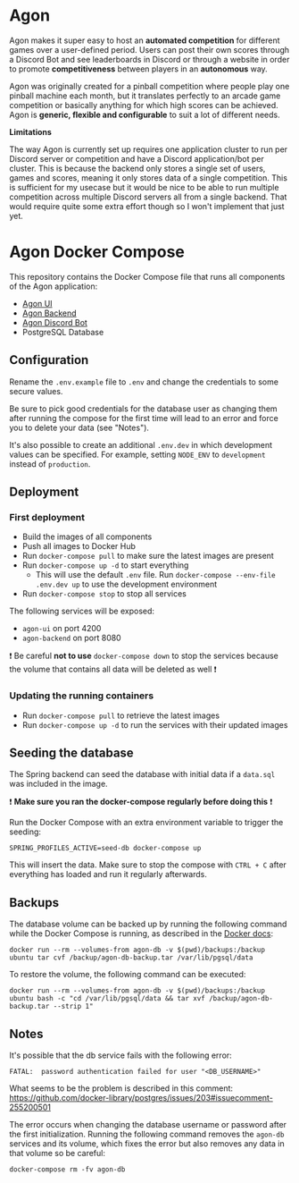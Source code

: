 # Agon

Agon makes it super easy to host an **automated competition** for different games over a user-defined period. 
Users can post their own scores through a Discord Bot and see leaderboards in Discord or through a website in order to promote **competitiveness** between players in an **autonomous** way.

Agon was originally created for a pinball competition where people play one pinball machine each month, but it translates perfectly to an arcade game competition or basically anything for which high scores can be achieved. Agon is **generic, flexible and configurable** to suit a lot of different needs.

**Limitations**

The way Agon is currently set up requires one application cluster to run per Discord server or competition and have a Discord application/bot per cluster. 
This is because the backend only stores a single set of users, games and scores, meaning it only stores data of a single competition. 
This is sufficient for my usecase but it would be nice to be able to run multiple competition across multiple Discord servers all from a single backend. 
That would require quite some extra effort though so I won't implement that just yet.

# Agon Docker Compose

This repository contains the Docker Compose file that runs all components of the Agon application:

* [Agon UI](https://github.com/KevinVanthuyne/agon-ui)
* [Agon Backend](https://github.com/KevinVanthuyne/agon-backend)
* [Agon Discord Bot](https://github.com/KevinVanthuyne/agon-discord-competition-bot)
* PostgreSQL Database

## Configuration

Rename the `.env.example` file to `.env` and change the credentials to some secure values. 

Be sure to pick good credentials for the database user as changing them after running the compose for the first time will lead to an error and force you to delete your data (see "Notes").

It's also possible to create an additional `.env.dev` in which development values can be specified.
For example, setting `NODE_ENV` to `development` instead of `production`.

## Deployment

### First deployment

- Build the images of all components
- Push all images to Docker Hub
- Run `docker-compose pull` to make sure the latest images are present
- Run `docker-compose up -d` to start everything
  - This will use the default `.env` file. Run `docker-compose --env-file .env.dev up` to use the development environment
- Run `docker-compose stop` to stop all services

The following services will be exposed:
- `agon-ui` on port 4200
- `agon-backend` on port 8080

❗ Be careful **not to use** `docker-compose down` to stop the services because the volume that contains all data will be deleted as well ❗

### Updating the running containers

- Run `docker-compose pull` to retrieve the latest images
- Run `docker-compose up -d` to run the services with their updated images

## Seeding the database

The Spring backend can seed the database with initial data if a `data.sql` was included in the image.

❗ **Make sure you ran the docker-compose regularly before doing this**  ❗

Run the Docker Compose with an extra environment variable to trigger the seeding:

```
SPRING_PROFILES_ACTIVE=seed-db docker-compose up
```

This will insert the data. Make sure to stop the compose with `CTRL + C`  after everything has loaded and run it regularly afterwards. 

## Backups

The database volume can be backed up by running the following command while the Docker Compose is running, as described in the [Docker docs](https://docs.docker.com/storage/volumes/#backup-restore-or-migrate-data-volumes):
```
docker run --rm --volumes-from agon-db -v $(pwd)/backups:/backup ubuntu tar cvf /backup/agon-db-backup.tar /var/lib/pgsql/data
```

To restore the volume, the following command can be executed:
```
docker run --rm --volumes-from agon-db -v $(pwd)/backups:/backup ubuntu bash -c "cd /var/lib/pgsql/data && tar xvf /backup/agon-db-backup.tar --strip 1"
```

## Notes

It's possible that the db service fails with the following error:
```
FATAL:  password authentication failed for user "<DB_USERNAME>"
```
What seems to be the problem is described in this comment: https://github.com/docker-library/postgres/issues/203#issuecomment-255200501

The error occurs when changing the database username or password after the first initialization. Running the following command removes the `agon-db` services and its volume, which fixes the error but also removes any data in that volume so be careful:
```
docker-compose rm -fv agon-db
``` 